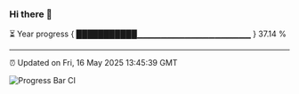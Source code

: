 ### Hi there 👋

⏳ Year progress { ███████████▁▁▁▁▁▁▁▁▁▁▁▁▁▁▁▁▁▁▁ } 37.14 %

---

⏰ Updated on Fri, 16 May 2025 13:45:39 GMT

![Progress Bar CI](https://github.com/IshwaranRudhara/GIT-ACTION/workflows/Progress%20Bar%20CI/badge.svg)
